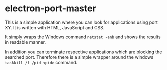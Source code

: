 # electron-port-master
This is a simple application where you can look for applications using port XY. 
It is written with HTML, JavaScript and CSS. 

It simply wraps the Windows command `netstat -anb` and shows the results in
readable manner. 

In addition you can terminate respective applications which are blocking the searched port.
Therefore there is a simple wrapper around the windows `taskkill /f /pid <pid>` command.
